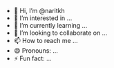 - 👋 Hi, I’m @naritkh
- 👀 I’m interested in ...
- 🌱 I’m currently learning ...
- 💞️ I’m looking to collaborate on ...
- 📫 How to reach me ...
- 😄 Pronouns: ...
- ⚡ Fun fact: ...

<!---
naritkh/naritkh is a ✨ special ✨ repository because its `README.md` (this file) appears on your GitHub profile.
You can click the Preview link to take a look at your changes.
--->
